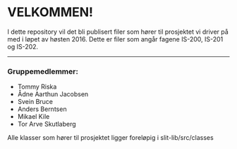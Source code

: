 # VELKOMMEN!

I dette repository vil det bli publisert filer som hører til prosjektet vi driver på med i løpet av høsten 2016. Dette er filer som angår fagene IS-200, IS-201 og IS-202.
***
### **Gruppemedlemmer:**
* Tommy Riska
* Ådne Aarthun Jacobsen
* Svein Bruce
* Anders Berntsen
* Mikael Kile
* Tor Arve Skutlaberg

Alle klasser som hører til prosjektet ligger foreløpig i slit-lib/src/classes

